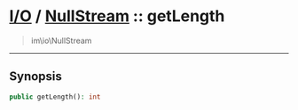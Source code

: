 # [I/O](io.md) / [NullStream](io-NullStream.md) :: getLength
 > im\io\NullStream
____

## Synopsis
```php
public getLength(): int
```
